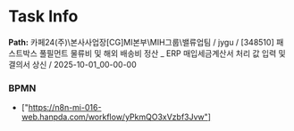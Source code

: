 # Task Info

**Path:** 카페24(주)\본사사업장\[CG]MI본부\MIH그룹\밸류업팀 / jygu / [348510] 패스트박스 풀필먼트 물류비 및 해외 배송비 정산 _ ERP 매입세금계산서 처리 값 입력 및 결의서 상신 / 2025-10-01_00-00-00

### BPMN
- ["https://n8n-mi-016-web.hanpda.com/workflow/yPkmQO3xVzbf3Jvw"]

